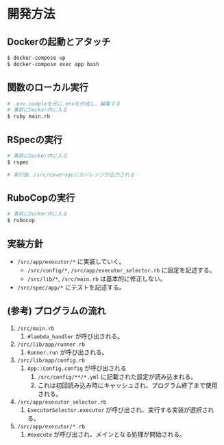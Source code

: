 # 開発方法

## Dockerの起動とアタッチ
```sh
$ docker-compose up
$ docker-compose exec app bash
```

## 関数のローカル実行
```sh
# .env.sampleを元に.envを作成し、編集する
# 事前にDocker内に入る
$ ruby main.rb
```

## RSpecの実行
```sh
# 事前にDocker内に入る
$ rspec

# 実行後、/src/coverageにカバレッジが出力される
```

## RuboCopの実行
```sh
# 事前にDocker内に入る
$ rubocop
```

## 実装方針

- `/src/app/executor/*` に実装していく。
  - `/src/config/*`, `/src/app/executor_selector.rb` に設定を記述する。
  - `/src/lib/*`, `/src/main.rb` は基本的に修正しない。
- `/src/spec/app/*` にテストを記述する。

## (参考) プログラムの流れ

1. `/src/main.rb`
    1. `#lambda_handler` が呼び出される。
1. `/src/lib/app/runner.rb`
    1. `Runner.run` が呼び出される。
1. `/src/lib/app/config.rb`
    1. `App::Config.config` が呼び出される
        1. `/src/config/**/*.yml` に記載された設定が読み込まれる。
        1. これは初回読み込み時にキャッシュされ、プログラム終了まで使用される。
1. `/src/app/executor_selector.rb`
    1. `ExecutorSelector.executor` が呼び出され、実行する実装が選択される。
1. `/src/app/executor/*.rb`
    1. `#execute` が呼び出され、メインとなる処理が開始される。
